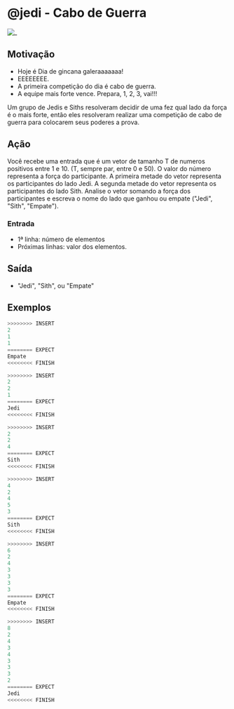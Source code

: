 # @jedi - Cabo de Guerra

![_](cover.jpg)

## Motivação

* Hoje é Dia de gincana galeraaaaaaa!
* EEEEEEEE.
* A primeira competição do dia é cabo de guerra.
* A equipe mais forte vence. Prepara, 1, 2, 3, vai!!!

Um grupo de Jedis e Siths resolveram decidir de uma fez qual lado da força é o mais forte, então eles resolveram realizar uma competição de cabo de guerra para colocarem seus poderes a prova.

## Ação

Você recebe uma entrada que é um vetor de tamanho T de numeros positivos entre 1 e 10. (T, sempre par, entre 0 e 50). O valor do número representa a força do participante. A primeira metade do vetor representa os participantes do lado Jedi. A segunda metade do vetor representa os participantes do lado Sith. Analise o vetor somando a força dos participantes e escreva o nome do lado que ganhou ou empate ("Jedi", "Sith", "Empate").

### Entrada

* 1ª linha: número de elementos
* Próximas linhas: valor dos elementos.

## Saída

* "Jedi", "Sith", ou "Empate"

## Exemplos

``` py
>>>>>>>> INSERT
2
1
1
======== EXPECT
Empate
<<<<<<<< FINISH
```

```py
>>>>>>>> INSERT
2
2
1
======== EXPECT
Jedi
<<<<<<<< FINISH
```

```py
>>>>>>>> INSERT
2
2
4
======== EXPECT
Sith
<<<<<<<< FINISH
```

```py
>>>>>>>> INSERT
4
2
4
5
3
======== EXPECT
Sith
<<<<<<<< FINISH
```

```py
>>>>>>>> INSERT
6
2
4
3
3
3
3
======== EXPECT
Empate
<<<<<<<< FINISH
```

```py
>>>>>>>> INSERT
8
2
4
3
4
3
3
3
2
======== EXPECT
Jedi
<<<<<<<< FINISH
```
